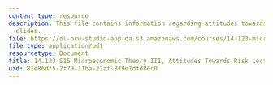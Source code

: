 ```yaml
---
content_type: resource
description: This file contains information regarding attitudes towards risk lecture
  slides.
file: https://ol-ocw-studio-app-qa.s3.amazonaws.com/courses/14-123-microeconomic-theory-iii-spring-2015/81e86df52f7911ba22af879e1dfd8ec0_MIT14_123S15_attitudes.pdf
file_type: application/pdf
resourcetype: Document
title: 14.123 S15 Microeconomic Theory III, Attitudes Towards Risk Lecture Slides
uid: 81e86df5-2f79-11ba-22af-879e1dfd8ec0
---
```

